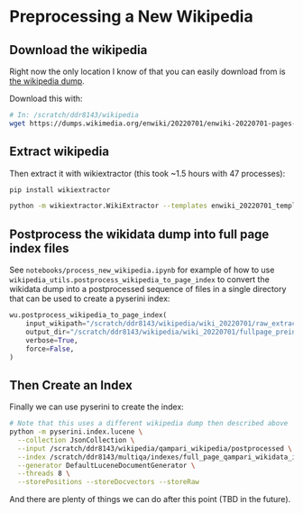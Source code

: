 # Preprocessing a New Wikipedia


## Download the wikipedia

Right now the only location I know of that you can easily download from is [the wikipedia dump](https://dumps.wikimedia.org/enwiki/20220701/enwiki-20220701-pages-articles-multistream.xml.bz2).

Download this with:
```bash
# In: /scratch/ddr8143/wikipedia
wget https://dumps.wikimedia.org/enwiki/20220701/enwiki-20220701-pages-articles-multistream.xml.bz2
```

## Extract wikipedia

Then extract it with wikiextractor (this took ~1.5 hours with 47 processes):

```bash
pip install wikiextractor

python -m wikiextractor.WikiExtractor --templates enwiki_20220701_templates.out --json /scratch/ddr8143/wikipedia/enwiki-20220701-pages-articles-multistream.xml.bz2
```

## Postprocess the wikidata dump into full page index files

See `notebooks/process_new_wikipedia.ipynb` for example of how to use `wikipedia_utils.postprocess_wikipedia_to_page_index` to convert the wikidata dump into a postprocessed sequence of files in a single directory that can be used to create a pyserini index:

```python
wu.postprocess_wikipedia_to_page_index(
    input_wikipath="/scratch/ddr8143/wikipedia/wiki_20220701/raw_extracted",
    output_dir="/scratch/ddr8143/wikipedia/wiki_20220701/fullpage_preindex",
    verbose=True,
    force=False,
)
```

## Then Create an Index

Finally we can use pyserini to create the index:
```bash
# Note that this uses a different wikipedia dump then described above
python -m pyserini.index.lucene \
  --collection JsonCollection \
  --input /scratch/ddr8143/wikipedia/qampari_wikipedia/postprocessed \
  --index /scratch/ddr8143/multiqa/indexes/full_page_qampari_wikidata_index \
  --generator DefaultLuceneDocumentGenerator \
  --threads 8 \
  --storePositions --storeDocvectors --storeRaw
```

And there are plenty of things we can do after this point (TBD in the future).
